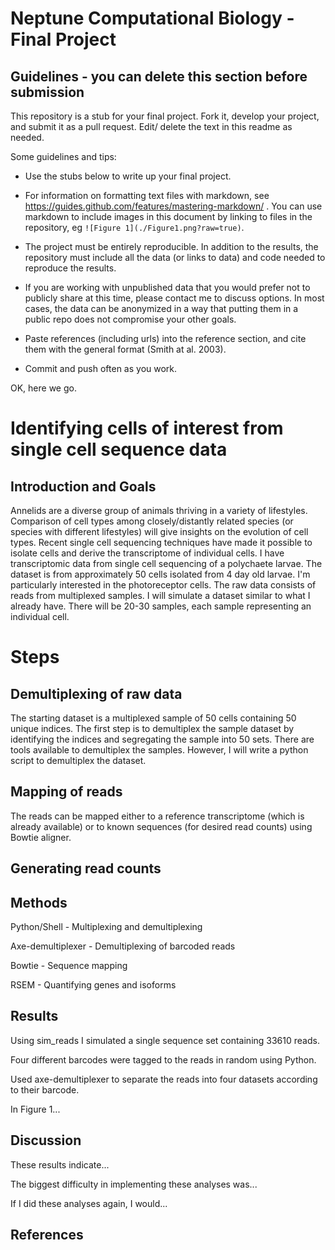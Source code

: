 # Neptune Computational Biology - Final Project

## Guidelines - you can delete this section before submission

This repository is a stub for your final project. Fork it, develop your project, and submit it as a pull request. Edit/ delete the text in this readme as needed.

Some guidelines and tips:

- Use the stubs below to write up your final project.

- For information on formatting text files with markdown, see https://guides.github.com/features/mastering-markdown/ . You can use markdown to include images in this document by linking to files in the repository, eg `![Figure 1](./Figure1.png?raw=true)`.

- The project must be entirely reproducible. In addition to the results, the repository must include all the data (or links to data) and code needed to reproduce the results.

- If you are working with unpublished data that you would prefer not to publicly share at this time, please contact me to discuss options. In most cases, the data can be anonymized in a way that putting them in a public repo does not compromise your other goals.

- Paste references (including urls) into the reference section, and cite them with the general format (Smith at al. 2003).

- Commit and push often as you work.

OK, here we go.

# Identifying cells of interest from single cell sequence data

## Introduction and Goals

Annelids are a diverse group of animals thriving in a variety of lifestyles. Comparison of cell types among closely/distantly related species (or species with different lifestyles) will give insights on the evolution of cell types. Recent single cell sequencing techniques have made it possible to isolate cells and derive the transcriptome of individual cells.
I have transcriptomic data from single cell sequencing of a polychaete larvae. The dataset is from approximately 50 cells isolated from 4 day old larvae. I'm particularly interested in the photoreceptor cells. The raw data consists of reads from multiplexed samples. I will simulate a dataset similar to what I already have. There will be 20-30 samples, each sample representing an individual cell. 

# Steps

## Demultiplexing of raw data

The starting dataset is a multiplexed sample of 50 cells containing 50 unique indices. The first step is to demultiplex the sample dataset by identifying the indices and segregating the sample into 50 sets. There are tools available to demultiplex the samples. However, I will write a python script to demultiplex the dataset. 

## Mapping of reads 

The reads can be mapped either to a reference transcriptome (which is already available) or to known sequences (for desired read counts) using Bowtie aligner.

## Generating read counts


## 


## Methods

Python/Shell - Multiplexing and demultiplexing

Axe-demultiplexer - Demultiplexing of barcoded reads

Bowtie - Sequence mapping

RSEM - Quantifying genes and isoforms


## Results

Using sim_reads I simulated a single sequence set containing 33610 reads.

Four different barcodes were tagged to the reads in random using Python.

Used axe-demultiplexer to separate the reads into four datasets according to their barcode.



In Figure 1...

## Discussion

These results indicate...

The biggest difficulty in implementing these analyses was...

If I did these analyses again, I would...

## References



